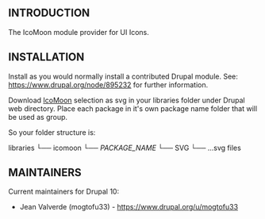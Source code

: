 ## INTRODUCTION

The IcoMoon module provider for UI Icons.

## INSTALLATION

Install as you would normally install a contributed Drupal module.
See: https://www.drupal.org/node/895232 for further information.

Download [IcoMoon](https://icomoon.io/app/#/select/library) selection as svg in
your libraries folder under Drupal web directory.
Place each package in it's own package name folder that will be used as group.

So your folder structure is:

libraries
  └── icomoon
      └── _PACKAGE_NAME_
        └── SVG
            └── ...svg files

## MAINTAINERS

Current maintainers for Drupal 10:

- Jean Valverde (mogtofu33) - https://www.drupal.org/u/mogtofu33
